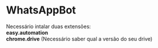 # WhatsAppBot

<div> 
Necessário intalar duas extensões:
</div>
<div>
  <strong>easy.automation</strong>
</div>
<div>
  <strong>chrome.drive</strong> (Necessário saber qual a versão do seu drive)
</div>


